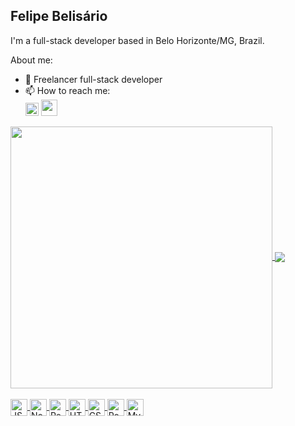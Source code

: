 ## Felipe Belisário

I'm a full-stack developer based in Belo Horizonte/MG, Brazil.

About me:
- 💼 Freelancer full-stack developer
- 📫 How to reach me:<div style="display: inline_block, margin_right: 4px">
<a href="https://www.linkedin.com/in/felipebelisario"><img heigth="21" width="21" src="https://cdn.jsdelivr.net/gh/devicons/devicon/icons/linkedin/linkedin-original.svg" /></a>
<a href="mailto:fbelisario@gmail.com"><img heigth="24" width="26" src="https://upload.wikimedia.org/wikipedia/commons/thumb/8/8c/Gmail_Icon_%282013-2020%29.svg/2560px-Gmail_Icon_%282013-2020%29.svg.png" /></a></div>
  
<div heigth="180em" style="display: inline_block">
  <a href="https://github.com/fsbelisario">
  <img heigth="100%" width="419" align="center" src="https://github-readme-stats.vercel.app/api?username=fsbelisario&show_icons=true&theme=dark&include_all_commits=true&count_private=true"/>
  <img heigth="100%" align="center" src="https://github-readme-stats.vercel.app/api/top-langs/?username=fsbelisario&layout=compact&langs_count=16&theme=dark"/>
</div>
  
<div style="display: inline_block, margin: 10px"><br>
  <img align="center" alt="JS" title="JavaScript" heigth="20" width="27" src="https://cdn.jsdelivr.net/gh/devicons/devicon/icons/javascript/javascript-plain.svg"/>
  <img align="center" alt="NodeJS" title="NodeJS" heigth="20" width="27" src="https://cdn.jsdelivr.net/gh/devicons/devicon/icons/nodejs/nodejs-original.svg"/>
  <img align="center" alt="React" title="React" heigth="20" width="27" src="https://cdn.jsdelivr.net/gh/devicons/devicon/icons/react/react-original.svg"/>
  <img align="center" alt="HTML" title="HTML" heigth="20" width="27" src="https://cdn.jsdelivr.net/gh/devicons/devicon/icons/html5/html5-original.svg"/>
  <img align="center" alt="CSS" title="CSS" heigth="20" width="27" src="https://cdn.jsdelivr.net/gh/devicons/devicon/icons/css3/css3-original.svg"/>
  <img align="center" alt="PostgreSQL" title="PostgreSQL" heigth="20" width="27" src="https://cdn.jsdelivr.net/gh/devicons/devicon/icons/postgresql/postgresql-original.svg"/>
  <img align="center" alt="MySQL" title="MySQL" heigth="20"  width="27" src="https://cdn.jsdelivr.net/gh/devicons/devicon/icons/mysql/mysql-original.svg"/>
</div>
  
<!--
https://github.com/anuraghazra/github-readme-stats#github-stats-card
https://github.com/diogorodrigues
https://github.com/devfraga
https://github.com/rafaballerini
https://github.com/matyo91/matyo91
https://dev.to/supritha/how-to-have-an-awesome-github-profile-1969
https://dev.to/diogorodrigues/creating-amazing-github-profiles-readme-5h31
https://devicon.dev/
-->
